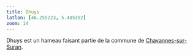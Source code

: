 ```yaml
---
title: Dhuys
latlon: [46.255223, 5.405392]
zoom: 14
---
```


Dhuys est un hameau faisant partie de la commune de
[Chavannes-sur-Suran](/tags/chavannes-sur-suran/).
